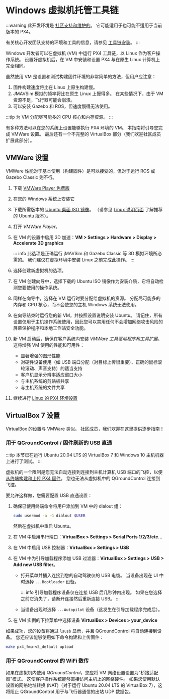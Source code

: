# Windows 虚拟机托管工具链

:::warning
此开发环境是 [社区支持和维护的](../advanced/community_supported_dev_env.md)。
它可能适用于也可能不适用于当前版本的 PX4。

有关核心开发团队支持的环境和工具的信息，请参见 [工具链安装](../dev_setup/dev_env.md)。
:::

Windows 开发者可以在虚拟机 (VM) 中运行 PX4 工具链，以 Linux 作为客户操作系统。
设置好虚拟机后，在 VM 中安装和设置 PX4 与在原生 Linux 计算机上完全相同。

虽然使用 VM 是设置和测试构建固件环境的非常简单的方法，但用户应注意：

1. 固件构建速度将比在 Linux 上原生构建慢。
1. JMAVSim 模拟的帧率将比在原生 Linux 上慢得多。
   在某些情况下，由于 VM 资源不足，飞行器可能会崩溃。
1. 可以安装 Gazebo 和 ROS，但速度慢得无法使用。

:::tip
为 VM 分配尽可能多的 CPU 核心和内存资源。
:::

有多种方法可以在您的系统上设置能够执行 PX4 环境的 VM。
本指南将引导您完成 VMWare 设置。
最后还有一个不完整的 VirtualBox 部分（我们欢迎社区成员扩展此部分）。

## VMWare 设置

VMWare 性能对于基本使用（构建固件）是可以接受的，但对于运行 ROS 或 Gazebo Classic 则不行。

1. 下载 [VMWare Player 免费版](https://www.vmware.com/products/workstation-player/workstation-player-evaluation.html)
1. 在您的 Windows 系统上安装它
1. 下载所需版本的 [Ubuntu 桌面 ISO 镜像](https://ubuntu.com/download/desktop)。
   （请参见 [Linux 说明页面](../dev_setup/dev_env_linux.md) 了解推荐的 Ubuntu 版本）。
1. 打开 _VMWare Player_。
1. 在 VM 的设置中启用 3D 加速：**VM > Settings > Hardware > Display > Accelerate 3D graphics**

   ::: info
   此选项是正确运行 jMAVSim 和 Gazebo Classic 等 3D 模拟环境所必需的。
   我们建议在虚拟环境中安装 Linux 之前完成此操作。
   :::

1. 选择创建新虚拟机的选项。
1. 在 VM 创建向导中，选择下载的 Ubuntu ISO 镜像作为安装介质，它将自动检测您要使用的操作系统。
1. 同样在向导中，选择在 VM 运行时要分配给虚拟机的资源。
   分配尽可能多的内存和 CPU 核心，而不会使您的主机 Windows 系统无法使用。
1. 在向导结束时运行您的新 VM，并按照设置说明安装 Ubuntu。
   请记住，所有设置仅用于主机操作系统使用，因此您可以禁用任何不会增加网络攻击风险的屏幕保护程序和本地工作站安全功能。
1. 新 VM 启动后，确保在客户系统内安装 _VMWare 工具驱动程序和工具扩展_。
   这将增强 VM 使用的性能和可用性：
   - 显著增强的图形性能
   - 对硬件设备使用（如 USB 端口分配（对目标上传很重要）、正确的鼠标滚轮滚动、声音支持）的适当支持
   - 客户机显示分辨率适应窗口大小
   - 与主机系统的剪贴板共享
   - 与主机系统的文件共享

1. 继续进行 [Linux 的 PX4 环境设置](../dev_setup/dev_env_linux.md)

## VirtualBox 7 设置

VirtualBox 的设置与 VMWare 类似。
社区成员，我们欢迎在这里提供逐步指南！

### 用于 QGroundControl / 固件刷新的 USB 直通

:::tip
本节已在运行 Ubuntu 20.04 LTS 的 VirtualBox 7 和 Windows 10 主机机器上进行了测试。
:::

虚拟机的一个限制是您无法自动连接到连接到主机计算机 USB 端口的飞控，以便 [从终端构建和上传 PX4 固件](../dev_setup/building_px4.md#uploading-firmware-flashing-the-board)。
您也无法从虚拟机中的 QGroundControl 连接到飞控。

要允许这样做，您需要配置 USB 直通设置：

1. 确保已使用终端命令将用户添加到 VM 中的 dialout 组：

   ```sh
   sudo usermod -a -G dialout $USER
   ```

   然后在虚拟机中重启 Ubuntu。

1. 在 VM 中启用串行端口：**VirtualBox > Settings > Serial Ports 1/2/3/etc...**
1. 在 VM 中启用 USB 控制器：**VirtualBox > Settings > USB**
1. 在 VM 中为引导加载程序添加 USB 过滤器：**VirtualBox > Settings > USB > Add new USB filter**。
   - 打开菜单并插入连接到您的自动驾驶仪的 USB 电缆。
     当设备出现在 UI 中时选择 `...Bootloader` 设备。

     ::: info
     引导加载程序设备仅在连接 USB 后几秒钟内出现。
     如果在您选择之前它消失了，请断开连接然后重新连接 USB。
     :::

   - 当设备出现时选择 `...Autopilot` 设备（这发生在引导加载程序完成后）。

1. 在 VM 实例的下拉菜单中选择设备 **VirtualBox > Devices > your_device**

如果成功，您的设备将通过 `lsusb` 显示，并且 QGroundControl 将自动连接到设备。
您还应该能够使用如下命令构建和上传固件：

```sh
make px4_fmu-v5_default upload
```

### 用于 QGroundControl 的 WiFi 数传

如果在虚拟机内使用 _QGroundControl_，您应将 VM 网络设置设置为"桥接适配器"模式。
这使客户操作系统能够直接访问主机上的网络硬件。
如果您使用默认设置的网络地址转换 (NAT)（对于运行 Ubuntu 20.04 LTS 的 VirtualBox 7），这将阻止 QGroundControl 用于与飞行器通信的出站 UDP 数据包。